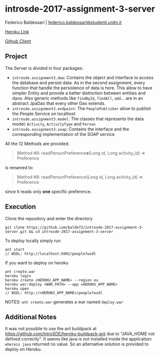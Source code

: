 # introsde-2017-assignment-3-server

Federico Baldessari | federico.baldessari@studenti.unitn.it

[Heroku Link](https://introsde-3.herokuapp.com/people)

[Github Client](https://github.com/balde73/introsde-2017-assignment-3-client)


## Project
The Server is divided in four packages:
- `introsde.assignment3.dao`: Contains the object and interface to access the database and persist data. As in the second assignment, every function that handle the persistence of data is here. This allow to have simpler Entity and provide a better distinction between entities and daos. Also generic methods like `findById`, `findAll`, `add`... are in an abstract JpaDao that every other Dao extends.
- `introsde.assignment3.endpoint`: The `PeoplePublisher` allow to publish the People Service on localhost
- `introsde.assignment3.model`: The classes that represents the data model: `Activity`, `ActivityType` and `Person`
- `introsde.assignment3.soap`: Contains the interface and the corresponding implementation of the SOAP service

All the 12 Methods are provided.
> Method #8: readPersonPreference**s**(Long id, Long activity_id) => Preference

is renamed to:

> Method #8: readPersonPreference(Long id, Long activity_id) => Preference

since it reads only **one** specific preference.

## Execution

Clone the repository and enter the directory
```
git clone https://github.com/balde73/introsde-2017-assignment-3-server.git && cd introsde-2017-assignment-3-server
```

To deploy locally simply run
```
ant start
// WSDL: http://localhost:6902/people?wsdl
```

If you want to deploy on heroku
```
ant create.war
heroku login
heroku create <HEROKU_APP_NAME> --region eu
heroku war:deploy <WAR_PATH> --app <HEROKU_APP_NAME>
heroku open
// WSDL: http://<HEROKU_APP_NAME>/people?wsdl
```
NOTES: `ant create.war` generates a war named `deploy.war`

## Additional Notes

It was not possible to use the ant buildpack at https://github.com/IntroSDE/heroku-buildpack-ant due to "JAVA_HOME not defined correctly". It seems like java is not installed inside the application: `whereis java` returned no value. So an alternative solution is provided to deploy on Heroku.
